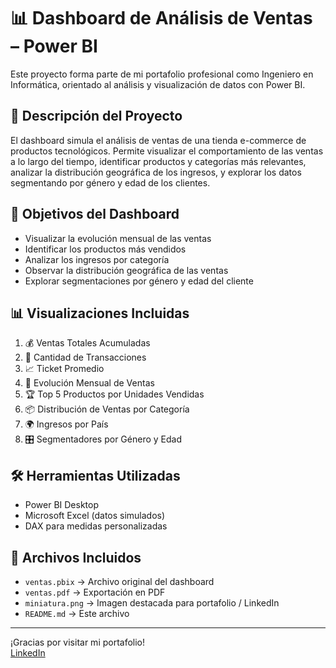 
# 📊 Dashboard de Análisis de Ventas – Power BI

Este proyecto forma parte de mi portafolio profesional como Ingeniero en Informática, orientado al análisis y visualización de datos con Power BI.

## 📌 Descripción del Proyecto

El dashboard simula el análisis de ventas de una tienda e-commerce de productos tecnológicos. Permite visualizar el comportamiento de las ventas a lo largo del tiempo, identificar productos y categorías más relevantes, analizar la distribución geográfica de los ingresos, y explorar los datos segmentando por género y edad de los clientes.

## 🎯 Objetivos del Dashboard

- Visualizar la evolución mensual de las ventas  
- Identificar los productos más vendidos  
- Analizar los ingresos por categoría  
- Observar la distribución geográfica de las ventas  
- Explorar segmentaciones por género y edad del cliente

## 📊 Visualizaciones Incluidas

1. 💰 Ventas Totales Acumuladas  
2. 🧾 Cantidad de Transacciones  
3. 📈 Ticket Promedio  
4. 📅 Evolución Mensual de Ventas  
5. 🏆 Top 5 Productos por Unidades Vendidas  
6. 📦 Distribución de Ventas por Categoría  
7. 🌍 Ingresos por País  
8. 🎛️ Segmentadores por Género y Edad  

## 🛠️ Herramientas Utilizadas

- Power BI Desktop  
- Microsoft Excel (datos simulados)  
- DAX para medidas personalizadas  

## 📂 Archivos Incluidos

- `ventas.pbix` → Archivo original del dashboard  
- `ventas.pdf` → Exportación en PDF  
- `miniatura.png` → Imagen destacada para portafolio / LinkedIn  
- `README.md` → Este archivo  

---

¡Gracias por visitar mi portafolio!  
[LinkedIn](https://www.linkedin.com/in/matias-echeverria-c)
